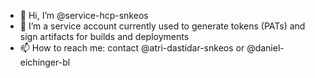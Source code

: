 - 👋 Hi, I’m @service-hcp-snkeos
- 🤖 I’m a service account currently used to generate tokens (PATs) and sign artifacts for builds and deployments
- 📫 How to reach me: contact @atri-dastidar-snkeos or @daniel-eichinger-bl

<!---
service-hcp-snkeos/service-hcp-snkeos is a ✨ special ✨ repository because its `README.md` (this file) appears on your GitHub profile.
You can click the Preview link to take a look at your changes.
--->

